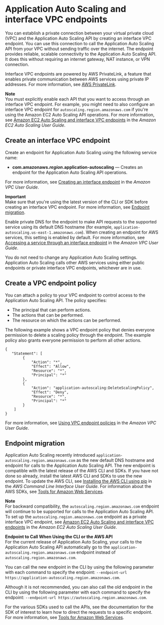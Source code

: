 # Application Auto Scaling and interface VPC endpoints<a name="application-auto-scaling-vpc-endpoints"></a>

You can establish a private connection between your virtual private cloud \(VPC\) and the Application Auto Scaling API by creating an interface VPC endpoint\. You can use this connection to call the Application Auto Scaling API from your VPC without sending traffic over the internet\. The endpoint provides reliable, scalable connectivity to the Application Auto Scaling API\. It does this without requiring an internet gateway, NAT instance, or VPN connection\. 

Interface VPC endpoints are powered by AWS PrivateLink, a feature that enables private communication between AWS services using private IP addresses\. For more information, see [AWS PrivateLink](https://aws.amazon.com/privatelink)\.

**Note**  
You must explicitly enable each API that you want to access through an interface VPC endpoint\. For example, you might need to also configure an interface VPC endpoint for `autoscaling.region.amazonaws.com` if you're using the Amazon EC2 Auto Scaling API operations\. For more information, see [Amazon EC2 Auto Scaling and interface VPC endpoints](https://docs.aws.amazon.com/autoscaling/ec2/userguide/ec2-auto-scaling-vpc-endpoints) in the *Amazon EC2 Auto Scaling User Guide*\.

## Create an interface VPC endpoint<a name="create-vpce-app-as"></a>

Create an endpoint for Application Auto Scaling using the following service name:
+ **com\.amazonaws\.*region*\.application\-autoscaling** — Creates an endpoint for the Application Auto Scaling API operations\.

For more information, see [Creating an interface endpoint](https://docs.aws.amazon.com/vpc/latest/userguide/vpce-interface.html#create-interface-endpoint) in the *Amazon VPC User Guide*\. 

**Important**  
Make sure that you're using the latest version of the CLI or SDK before creating an interface VPC endpoint\. For more information, see [Endpoint migration](#upgrading-cli-sdk-app-as)\.

Enable private DNS for the endpoint to make API requests to the supported service using its default DNS hostname \(for example, `application-autoscaling.us-east-1.amazonaws.com`\)\. When creating an endpoint for AWS services, this setting is enabled by default\. For more information, see [Accessing a service through an interface endpoint](https://docs.aws.amazon.com/vpc/latest/userguide/vpce-interface.html#access-service-though-endpoint) in the *Amazon VPC User Guide*\. 

You do not need to change any Application Auto Scaling settings\. Application Auto Scaling calls other AWS services using either public endpoints or private interface VPC endpoints, whichever are in use\. 

## Create a VPC endpoint policy<a name="create-vpce-policy-app-as"></a>

You can attach a policy to your VPC endpoint to control access to the Application Auto Scaling API\. The policy specifies:
+ The principal that can perform actions\.
+ The actions that can be performed\.
+ The resource on which the actions can be performed\.

The following example shows a VPC endpoint policy that denies everyone permission to delete a scaling policy through the endpoint\. The example policy also grants everyone permission to perform all other actions\.

```
{
   "Statement": [
        {
            "Action": "*",
            "Effect": "Allow",
            "Resource": "*",
            "Principal": "*"
        },
        {
            "Action": "application-autoscaling:DeleteScalingPolicy",
            "Effect": "Deny",
            "Resource": "*",
            "Principal": "*"
        }
    ]
}
```

For more information, see [Using VPC endpoint policies](https://docs.aws.amazon.com/vpc/latest/userguide/vpc-endpoints-access.html#vpc-endpoint-policies) in the *Amazon VPC User Guide*\.

## Endpoint migration<a name="upgrading-cli-sdk-app-as"></a>

Application Auto Scaling recently introduced `application-autoscaling.region.amazonaws.com` as the new default DNS hostname and endpoint for calls to the Application Auto Scaling API\. The new endpoint is compatible with the latest release of the AWS CLI and SDKs\. If you have not done so already, install the latest AWS CLI and SDKs to use the new endpoint\. To update the AWS CLI, see [Installing the AWS CLI using pip](https://docs.aws.amazon.com/cli/latest/userguide/cli-chap-install.html#install-tool-pip) in the *AWS Command Line Interface User Guide*\. For information about the AWS SDKs, see [Tools for Amazon Web Services](https://aws.amazon.com/tools)\.

**Note**  
For backward compatibility, the `autoscaling.region.amazonaws.com` endpoint will continue to be supported for calls to the Application Auto Scaling API\. To set up the `autoscaling.region.amazonaws.com` endpoint as a private interface VPC endpoint, see [Amazon EC2 Auto Scaling and interface VPC endpoints](https://docs.aws.amazon.com/autoscaling/ec2/userguide/ec2-auto-scaling-vpc-endpoints) in the *Amazon EC2 Auto Scaling User Guide*\.

**Endpoint to Call When Using the CLI or the AWS API**  
For the current release of Application Auto Scaling, your calls to the Application Auto Scaling API automatically go to the `application-autoscaling.region.amazonaws.com` endpoint instead of `autoscaling.region.amazonaws.com`\.

You can call the new endpoint in the CLI by using the following parameter with each command to specify the endpoint: `--endpoint-url https://application-autoscaling.region.amazonaws.com`\. 

Although it is not recommended, you can also call the old endpoint in the CLI by using the following parameter with each command to specify the endpoint: `--endpoint-url https://autoscaling.region.amazonaws.com`\. 

For the various SDKs used to call the APIs, see the documentation for the SDK of interest to learn how to direct the requests to a specific endpoint\. For more information, see [Tools for Amazon Web Services](https://aws.amazon.com/tools)\.